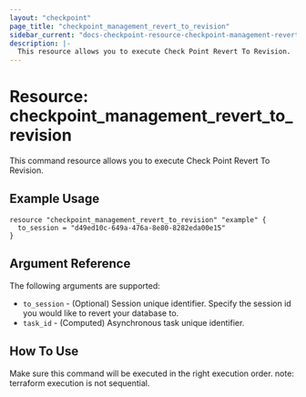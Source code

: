 ```yaml
---
layout: "checkpoint"
page_title: "checkpoint_management_revert_to_revision"
sidebar_current: "docs-checkpoint-resource-checkpoint-management-revert-to-revision"
description: |-
  This resource allows you to execute Check Point Revert To Revision.
---
```


# Resource: checkpoint_management_revert_to_revision

This command resource allows you to execute Check Point Revert To Revision.

## Example Usage


```hcl
resource "checkpoint_management_revert_to_revision" "example" {
  to_session = "d49ed10c-649a-476a-8e80-8282eda00e15"
}
```

## Argument Reference

The following arguments are supported:

* `to_session` - (Optional) Session unique identifier. Specify the session  id you would like to revert your database to. 
* `task_id` - (Computed) Asynchronous task unique identifier. 

## How To Use
Make sure this command will be executed in the right execution order. 
note: terraform execution is not sequential.  

